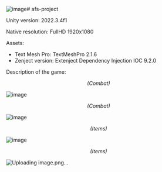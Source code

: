 ![image](https://github.com/karolnowak98/afs-project/assets/74615234/ed26bf3f-ea20-430c-ac2b-b9341bc7194b)# afs-project

Unity version: 2022.3.4f1

Native resolution: FullHD 1920x1080

Assets:

- Text Mesh Pro: TextMeshPro 2.1.6
- Zenject version: Extenject Dependency Injection IOC 9.2.0

Description of the game: 

_<p align="center"> (Combat) </p>_

![image](https://github.com/karolnowak98/afs-project/assets/74615234/f343c45a-20d2-4c41-8a6c-cf7f94639239)

_<p align="center"> (Combat) </p>_

![image](https://github.com/karolnowak98/afs-project/assets/74615234/8525edab-2a16-4a78-9af6-5664911e7038)

_<p align="center"> (Items) </p>_

![image](https://github.com/karolnowak98/afs-project/assets/74615234/eb657b27-89d2-4ba1-a6ea-09abceeef52d)

_<p align="center"> (Items) </p>_

![Uploading image.png…]()
